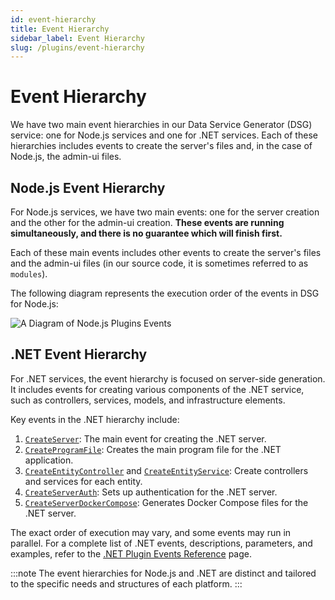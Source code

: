 ```yaml
---
id: event-hierarchy
title: Event Hierarchy
sidebar_label: Event Hierarchy
slug: /plugins/event-hierarchy
---
```


# Event Hierarchy

We have two main event hierarchies in our Data Service Generator (DSG) service: one for Node.js services and one for .NET services. Each of these hierarchies includes events to create the server's files and, in the case of Node.js, the admin-ui files.

## Node.js Event Hierarchy

For Node.js services, we have two main events: one for the server creation and the other for the admin-ui creation. **These events are running simultaneously, and there is no guarantee which will finish first.**

Each of these main events includes other events to create the server's files and the admin-ui files (in our source code, it is sometimes referred to as `modules`).

The following diagram represents the execution order of the events in DSG for Node.js:

![A Diagram of Node.js Plugins Events](./assets/hierarchy.png)

## .NET Event Hierarchy

For .NET services, the event hierarchy is focused on server-side generation. It includes events for creating various components of the .NET service, such as controllers, services, models, and infrastructure elements.

Key events in the .NET hierarchy include:

1. [`CreateServer`](/plugins/dotnet-plugin-events-reference/#createserver): The main event for creating the .NET server.
2. [`CreateProgramFile`](/plugins/dotnet-plugin-events-reference/#createprogramfile): Creates the main program file for the .NET application.
3. [`CreateEntityController`](/plugins/dotnet-plugin-events-reference/#createentitycontroller) and [`CreateEntityService`](/plugins/dotnet-plugin-events-reference/#createentityservice): Create controllers and services for each entity.
4. [`CreateServerAuth`](/plugins/dotnet-plugin-events-reference/#createserverauth): Sets up authentication for the .NET server.
5. [`CreateServerDockerCompose`](/plugins/dotnet-plugin-events-reference/#createserverdockercompose): Generates Docker Compose files for the .NET server.

The exact order of execution may vary, and some events may run in parallel. For a complete list of .NET events, descriptions, parameters, and examples, refer to the [.NET Plugin Events Reference](/plugins/dotnet-plugin-events-reference) page.

:::note
The event hierarchies for Node.js and .NET are distinct and tailored to the specific needs and structures of each platform.
:::